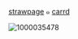 [strawpage](https://vxlqntines.straw.page) ๑ [carrd](https://vxlqntines.carrd.co/)

![1000035478](https://github.com/user-attachments/assets/40a5e1f5-c2b9-46a5-a40d-01d31134a6ce)

